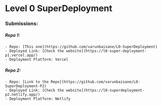 # Level 0 SuperDeployment

### Submissions:
##### Repo 1:
    - Repo: [This one](https://github.com/varunbaisane/L0-SuperDeployment)
    - Deployed Link: [Check the website](https://l0-super-deployment-p1.vercel.app/)
    - Deployment Platform: Vercel

##### Repo 2:
    - Repo: [Link to the Repo](https://github.com/varunbaisane/L0-SuperDeployment-P2)
    - Deployed Link: [Check the website](https://l0-superdeployment-p2.netlify.app/)
    - Deployment Platform: Netlify